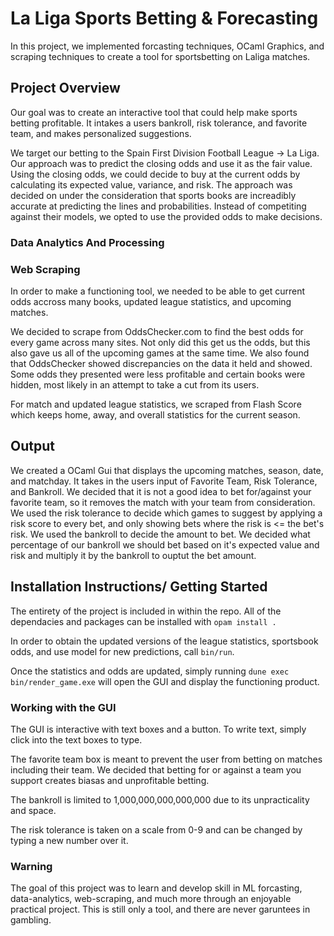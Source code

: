# La Liga Sports Betting & Forecasting

In this project, we implemented forcasting techniques, OCaml Graphics, and scraping techniques to create a tool for sportsbetting on Laliga matches.

## Project Overview

Our goal was to create an interactive tool that could help make sports betting profitable. It intakes a users bankroll, risk tolerance, and favorite team, and makes personalized suggestions. 

We target our betting to the Spain First Division Football League -> La Liga. Our approach was to predict the closing odds and use it as the fair value. Using the closing odds, we could decide to buy at the current odds by calculating its expected value, variance, and risk. The approach was decided on under the consideration that sports books are increadibly accurate at predicting the lines and probabilities. Instead of competiting against their models, we opted to use the provided odds to make decisions. 

### Data Analytics And Processing

### Web Scraping

In order to make a functioning tool, we needed to be able to get current odds accross many books, updated league statistics, and upcoming matches. 

We decided to scrape from OddsChecker.com to find the best odds for every game across many sites. Not only did this get us the odds, but this also gave us all of the upcoming games at the same time. We also found that OddsChecker showed discrepancies on the data it held and showed. Some odds they presented were less profitable and certain books were hidden, most likely in an attempt to take a cut from its users.

For match and updated league statistics, we scraped from Flash Score which keeps home, away, and overall statistics for the current season.

## Output

We created a OCaml Gui that displays the upcoming matches, season, date, and matchday. It takes in the users input of Favorite Team, Risk Tolerance, and Bankroll. We decided that it is not a good idea to bet for/against your favorite team, so it removes the match with your team from consideration. We used the risk tolerance to decide which games to suggest by applying a risk score to every bet, and only showing bets where the risk is <= the bet's risk. We used the bankroll to decide the amount to bet. We decided what percentage of our bankroll we should bet based on it's expected value and risk and multiply it by the bankroll to ouptut the bet amount.


## Installation Instructions/ Getting Started

The entirety of the project is included in within the repo. All of the dependacies and packages can be installed with ```opam install .```

In order to obtain the updated versions of the league statistics, sportsbook odds, and use model for new predictions, call ```bin/run```.

Once the statistics and odds are updated, simply running ```dune exec bin/render_game.exe``` will open the GUI and display the functioning product.


### Working with the GUI

The GUI is interactive with text boxes and a button. To write text, simply click into the text boxes to type. 

The favorite team box is meant to prevent the user from betting on matches including their team. We decided that betting for or against a team you support creates biasas and unprofitable betting.

The bankroll is limited to 1,000,000,000,000,000 due to its unpracticality and space.

The risk tolerance is taken on a scale from 0-9 and can be changed by typing a new number over it.

### Warning

The goal of this project was to learn and develop skill in ML forcasting, data-analytics, web-scraping, and much more through an enjoyable practical project. This is still only a tool, and there are never garuntees in gambling. 